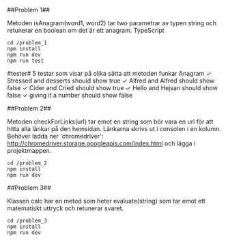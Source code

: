 ##Problem 1##

Metoden isAnagram(word1, word2) tar two parametrar av typen string och retunerar en boolean om det är ett anagram.
TypeScript

```
cd /problem_1
npm install
npm run dev
npm run test
```
#tester#
5 testar som visar på olika sätta att metoden funkar
Anagram
    ✓ Stressed and desserts should show true
    ✓ Alfred and Alfred should show false
    ✓ Cider and Cried should show true
    ✓ Hello and Hejsan should show false
    ✓ giving it a number should show false

##Problem 2##

Metoden checkForLinks(url) tar emot en string som bör vara en url för att hitta alla länkar på den hemsidan.
Länkarna skrivs ut i consolen i en kolumn.
Behöver ladda ner 'chromedriver':
http://chromedriver.storage.googleapis.com/index.html
och lägga i projektmappen.
```
cd /problem_2
npm install
npm run dev
```

##Problem 3##

Klassen calc har en metod som heter evaluate(string) som tar emot ett matematiskt uttryck och retunerar svaret.
```
cd /problem_3
npm install
npm run dev
```